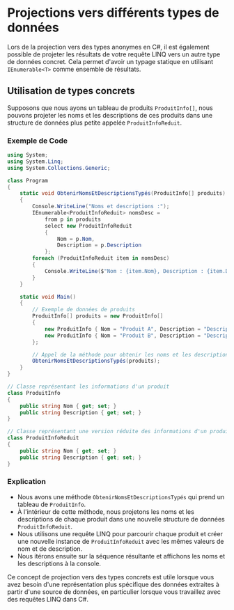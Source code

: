 # Projections vers différents types de données

Lors de la projection vers des types anonymes en C#, il est également possible de projeter les résultats de votre requête LINQ vers un autre type de données concret. Cela permet d'avoir un typage statique en utilisant `IEnumerable<T>` comme ensemble de résultats.

## Utilisation de types concrets

Supposons que nous ayons un tableau de produits `ProduitInfo[]`, nous pouvons projeter les noms et les descriptions de ces produits dans une structure de données plus petite appelée `ProduitInfoReduit`.

### Exemple de Code

```csharp
using System;
using System.Linq;
using System.Collections.Generic;

class Program
{
    static void ObtenirNomsEtDescriptionsTypés(ProduitInfo[] produits)
    {
        Console.WriteLine("Noms et descriptions :");
        IEnumerable<ProduitInfoReduit> nomsDesc =
            from p in produits
            select new ProduitInfoReduit
            { 
                Nom = p.Nom, 
                Description = p.Description 
            };
        foreach (ProduitInfoReduit item in nomsDesc)
        {
            Console.WriteLine($"Nom : {item.Nom}, Description : {item.Description}");
        }
    }

    static void Main()
    {
        // Exemple de données de produits
        ProduitInfo[] produits = new ProduitInfo[]
        {
            new ProduitInfo { Nom = "Produit A", Description = "Description du produit A" },
            new ProduitInfo { Nom = "Produit B", Description = "Description du produit B" }
        };

        // Appel de la méthode pour obtenir les noms et les descriptions des produits
        ObtenirNomsEtDescriptionsTypés(produits);
    }
}

// Classe représentant les informations d'un produit
class ProduitInfo
{
    public string Nom { get; set; }
    public string Description { get; set; }
}

// Classe représentant une version réduite des informations d'un produit
class ProduitInfoReduit
{
    public string Nom { get; set; }
    public string Description { get; set; }
}
```

### Explication

- Nous avons une méthode `ObtenirNomsEtDescriptionsTypés` qui prend un tableau de `ProduitInfo`.
- À l'intérieur de cette méthode, nous projetons les noms et les descriptions de chaque produit dans une nouvelle structure de données `ProduitInfoReduit`.
- Nous utilisons une requête LINQ pour parcourir chaque produit et créer une nouvelle instance de `ProduitInfoReduit` avec les mêmes valeurs de nom et de description.
- Nous itérons ensuite sur la séquence résultante et affichons les noms et les descriptions à la console.

Ce concept de projection vers des types concrets est utile lorsque vous avez besoin d'une représentation plus spécifique des données extraites à partir d'une source de données, en particulier lorsque vous travaillez avec des requêtes LINQ dans C#.